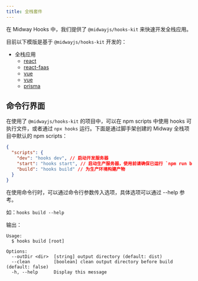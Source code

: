 ```yaml
---
title: 全栈套件
---
```


在 Midway Hooks 中，我们提供了 `@midwayjs/hooks-kit` 来快速开发全栈应用。

目前以下模版是基于 `@midwayjs/hooks-kit` 开发的：

- 全栈应用
  - [react](https://github.com/midwayjs/hooks/blob/v3/examples/react)
  - [react-faas](https://github.com/midwayjs/hooks/blob/v3/examples/react-faas)
  - [vue](https://github.com/midwayjs/hooks/blob/v3/examples/vue)
  - [vue](https://github.com/midwayjs/hooks/blob/v3/examples/vue-faas)
  - [prisma](https://github.com/midwayjs/hooks/blob/v3/examples/prisma)

## 命令行界面

在使用了 `@midwayjs/hooks-kit` 的项目中，可以在 npm scripts 中使用 hooks 可执行文件，或者通过 `npx hooks` 运行。下面是通过脚手架创建的 Midway 全栈项目中默认的 npm scripts：

```json
{
  "scripts": {
    "dev": "hooks dev", // 启动开发服务器
    "start": "hooks start", // 启动生产服务器，使用前请确保已运行 `npm run build`
    "build": "hooks build" // 为生产环境构建产物
  }
}
```

在使用命令行时，可以通过命令行参数传入选项，具体选项可以通过 --help 参考。

如：`hooks build --help`

输出：

```
Usage:
  $ hooks build [root]

Options:
  --outDir <dir>  [string] output directory (default: dist)
  --clean         [boolean] clean output directory before build (default: false)
  -h, --help      Display this message
```
